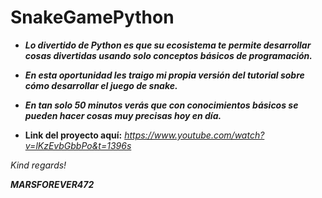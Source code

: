 # SnakeGamePython

- **_Lo divertido de Python es que su ecosistema te permite desarrollar cosas divertidas usando solo conceptos básicos de programación._**
- **_En esta oportunidad les traigo mi propia versión del tutorial sobre cómo desarrollar el juego de snake._**
- **_En tan solo 50 minutos verás que con conocimientos básicos se pueden hacer cosas muy precisas hoy en día._**

- **Link del proyecto aquí:** _https://www.youtube.com/watch?v=lKzEvbGbbPo&t=1396s_

_Kind regards!_

***MARSFOREVER472***
